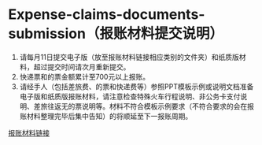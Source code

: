 # Expense-claims-documents-submission（报账材料提交说明）
1.	请每月11日提交电子版（放至报账材料链接相应类别的文件夹）和纸质版材料，超过提交时间请次月重新提交。
2.	快递票和的票金额累计至700元以上报账。
3.	请经手人（包括差旅费、的票和快递费等）参照PPT模板示例或说明文档准备电子版和纸质版报账材料，请注意检查特殊火车行程说明、非公务卡支付说明、差旅往返无的票说明等。材料不符合模板示例要求（不符合要求的会在报账材料整理完毕后集中告知）的将顺延至下一报账周期。


[报账材料链接](https://drive.google.com/drive/folders/1LYDC9VfcwM50-xlzJBlP1ldyXzkwniqf)

